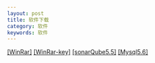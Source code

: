 ```yaml
---
layout: post
title: 软件下载
category: 软件
keywords: 软件
---
```

[[WinRar]](http://www.datuzi.vip/softs/winrar-x64-561sc.exe)
[[WinRar-key]](http://www.datuzi.vip/softs/rarreg.key)
[[sonarQube5.5]](https://binaries.sonarsource.com/Distribution/sonarqube/sonarqube-5.5.zip)
[[Mysql5.6]](http://8dx.pc6.com/wwb6/mysql56401.zip)
